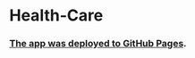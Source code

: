 # Health-Care

### [The app was deployed to GitHub Pages](https://vitaliy-mazurenko.github.io/Health-Care/).